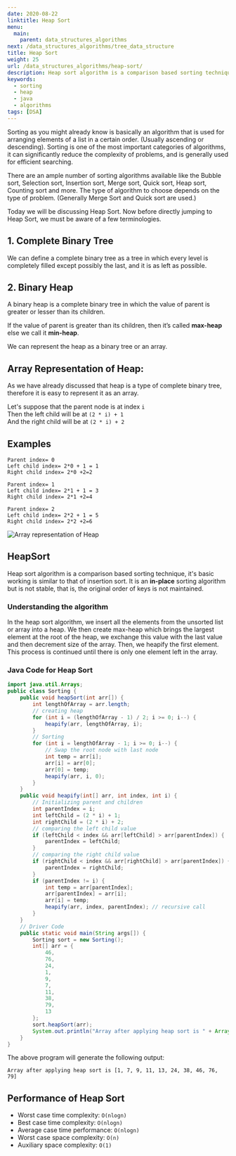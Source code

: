 ```yaml
---
date: 2020-08-22
linktitle: Heap Sort
menu:
  main:
    parent: data_structures_algorithms
next: /data_structures_algorithms/tree_data_structure
title: Heap Sort
weight: 25
url: /data_structures_algorithms/heap-sort/
description: Heap sort algorithm is a comparison based sorting technique, it's basic working is similar to that of insertion sort. It is an in-place sorting algorithm.
keywords:
  - sorting
  - heap
  - java
  - algorithms
tags: [DSA]
---
```

<meta property="og:image" content="https://tutswiki.com/images/DSA/heap-array.png"/>
<meta name="twitter:card" content="summary" />
<meta name="twitter:title" content="Heap Sort" />
<meta name=”twitter:description” content="Heap sort algorithm is a comparison based sorting technique, it's basic working is similar to that of insertion sort. It is an in-place sorting algorithm." />

Sorting as you might already know is basically an algorithm that is used for arranging elements of a list in a certain order. (Usually ascending or descending). Sorting is one of the most important categories of algorithms, it can significantly reduce the complexity of problems, and is generally used for efficient searching.

There are an ample number of sorting algorithms available like the Bubble sort, Selection sort, Insertion sort, Merge sort, Quick sort, Heap sort, Counting sort and more. The type of algorithm to choose depends on the type of problem. (Generally Merge Sort and Quick sort are used.)

Today we will be discussing Heap Sort. Now before directly jumping to Heap Sort, we must be aware of a few terminologies.

## 1. Complete Binary Tree
We can define a complete binary tree as a tree in which every level is completely filled except possibly the last, and it is as left as possible.

## 2. Binary Heap
A binary heap is a complete binary tree in which the value of parent is greater or lesser than its children.

If the value of parent is greater than its children, then it’s called **max-heap** else we call it **min-heap**.

We can represent the heap as a binary tree or an array.

## Array Representation of Heap:
As we have already discussed that heap is a type of complete binary tree, therefore it is easy to represent it as an array.

Let's suppose that the parent node is at index `i`  
Then the left child will be at `(2 * i) + 1`  
And the right child will be at `(2 * i) + 2`  

## Examples
`Parent index= 0`  
`Left child index= 2*0 + 1 = 1`  
`Right child index= 2*0 +2=2`  

`Parent index= 1`  
`Left child index= 2*1 + 1 = 3`  
`Right child index= 2*1 +2=4`  

`Parent index= 2`  
`Left child index= 2*2 + 1 = 5`  
`Right child index= 2*2 +2=6`  

![Array representation of Heap](/images/DSA/heap-array.png "Array representation of Heap")

## HeapSort
Heap sort algorithm is a comparison based sorting technique, it's basic working is similar to that of insertion sort. It is an **in-place** sorting algorithm but is not stable, that is, the original order of keys is not maintained. 

### Understanding the algorithm
In the heap sort algorithm, we insert all the elements from the unsorted list or array into a heap. We then create max-heap which brings the largest element at the root of the heap, we exchange this value with the last value and then decrement size of the array. Then, we heapify the first element. This process is continued until there is only one element left in the array.

### Java Code for Heap Sort
```java
import java.util.Arrays;
public class Sorting {
    public void heapSort(int arr[]) {
        int lengthOfArray = arr.length;
        // creating heap
        for (int i = (lengthOfArray - 1) / 2; i >= 0; i--) {
            heapify(arr, lengthOfArray, i);
        }
        // Sorting
        for (int i = lengthOfArray - 1; i >= 0; i--) {
            // Swap the root node with last node
            int temp = arr[i];
            arr[i] = arr[0];
            arr[0] = temp;
            heapify(arr, i, 0);
        }
    }
    public void heapify(int[] arr, int index, int i) {
        // Initializing parent and children
        int parentIndex = i;
        int leftChild = (2 * i) + 1;
        int rightChild = (2 * i) + 2;
        // comparing the left child value
        if (leftChild < index && arr[leftChild] > arr[parentIndex]) {
            parentIndex = leftChild;
        }
        // comparing the right child value
        if (rightChild < index && arr[rightChild] > arr[parentIndex]) {
            parentIndex = rightChild;
        }
        if (parentIndex != i) {
            int temp = arr[parentIndex];
            arr[parentIndex] = arr[i];
            arr[i] = temp;
            heapify(arr, index, parentIndex); // recursive call
        }
    }
    // Driver Code
    public static void main(String args[]) {
        Sorting sort = new Sorting();
        int[] arr = {
            46,
            76,
            24,
            1,
            9,
            7,
            11,
            38,
            79,
            13
        };
        sort.heapSort(arr);
        System.out.println("Array after applying heap sort is " + Arrays.toString(arr));
    }
}
```
The above program will generate the following output:
```
Array after applying heap sort is [1, 7, 9, 11, 13, 24, 38, 46, 76, 79]
```

## Performance of Heap Sort
- Worst case time complexity: `O(nlogn)`
- Best case time complexity: `O(nlogn)`
- Average case time performance: `O(nlogn)`
- Worst case space complexity: `O(n)`
- Auxiliary space complexity: `O(1)`
